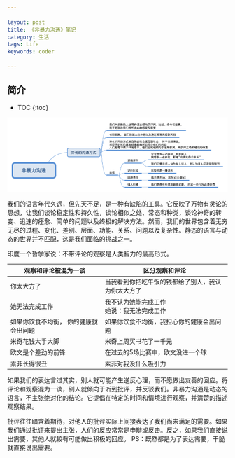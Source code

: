 ```yaml
---

layout: post
title: 《非暴力沟通》笔记
category: 生活
tags: Life
keywords: coder

---
```


## 简介

* TOC
{:toc}

![](/public/upload/life/nonviolent_communication.png)

我们的语言年代久远，但先天不足，是一种有缺陷的工具。它反映了万物有灵论的思想，让我们谈论稳定性和持久性，谈论相似之处、常态和种类，谈论神奇的转变、迅速的痊愈、简单的问题以及终极的解决方法。然而，我们的世界包含着无穷无尽的过程、变化、差别、层面、功能、关系、问题以及复杂性。静态的语言与动态的世界并不匹配，这是我们面临的挑战之一。


印度一个哲学家说：不带评论的观察是人类智力的最高形式。

|观察和评论被混为一谈|区分观察和评论|
|---|---|
|你太大方了|当我看到你把吃午饭的钱都给了别人，我认为你太大方了|
|她无法完成工作|我不认为她能完成工作<br>她说：我无法完成工作|
|如果你饮食不均衡， 你的健康就会出问题|如果你饮食不均衡，我担心你的健康会出问题|
|米奇花钱大手大脚|米奇上周买书花了一千元|
|欧文是个差劲的前锋|在过去的5场比赛中，欧文没进一个球|
|索菲长得很丑|索菲对我没什么吸引力|

如果我们的表达言过其实，别人就可能产生逆反心理，而不愿做出友善的回应。将评论和观察混为一谈，别人就倾向于听到批评，并反驳我们。非暴力沟通是动态的语言，不主张绝对化的结论。它提倡在特定的时间和情境进行观察，并清楚的描述观察结果。

批评往往暗含着期待，对他人的批评实际上间接表达了我们尚未满足的需要。如果我们通过批评来提出主张，人们的反应常常是申辩或反击。反之，如果我们直接说出需要，其他人就较有可能做出积极的回应。 PS：既然都是为了表达需要，干脆就直接说出需要。



